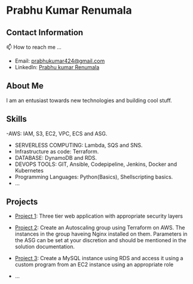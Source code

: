 
# Prabhu Kumar Renumala

## Contact Information
📫 How to reach me ...
- Email: prabhukumar424@gmail.com
- LinkedIn: [Prabhu kumar Renumala](www.linkedin.com/in/prabhu-kumar-a71b10a3)

## About Me

I am an entusiast towards new technologies and building cool stuff.

## Skills

-AWS: IAM, S3, EC2, VPC, ECS and ASG.
- SERVERLESS COMPUTING: Lambda, SQS and SNS.
- Infrastructure as code: Terraform.
- DATABASE: DynamoDB and RDS.
- DEVOPS TOOLS: GIT, Ansible, Codepipeline, Jenkins, Docker and Kubernetes
- Programming Languages: Python(Basics), Shellscripting basics.
- ...
## Projects

- [Project 1](https://github.com/prabhukumar495/THREE-TIER-WEB-ARCHITECTURE.git): Three tier web application with appropriate security layers
- [Project 2](https://github.com/prabhukumar495/DEVOPS_terraform_Architecture.git): Create an Autoscaling group using Terraform on AWS. The instances in the group haveing Nginx installed on them. Parameters in                   the ASG can be set at your discretion and should be mentioned in the solution documentation.
- [Project 3](https://github.com/prabhukumar495/AWS_RDS_configuration.git): Create a MySQL instance using RDS and access it using a custom program from an EC2 instance using an appropriate role

- ...

<!--
**prabhukumar495/Prabhukumar495** is a ✨ _special_ ✨ repository because its `README.md` (this file) appears on your GitHub profile.

- ⚡ Fun fact: ...
-->

